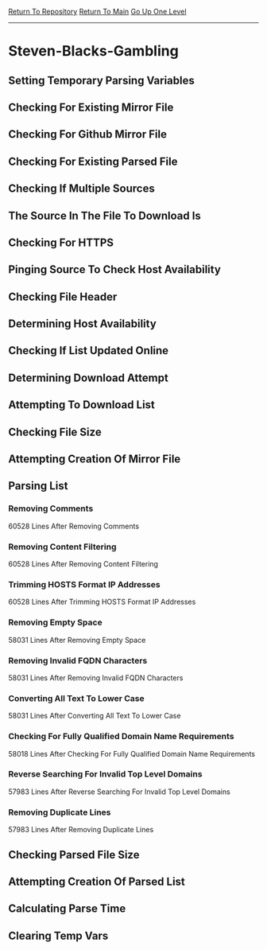 [Return To Repository](https://github.com/deathbybandaid/piholeparser/)
[Return To Main](https://github.com/deathbybandaid/piholeparser/blob/master/RecentRunLogs/Mainlog.md)
[Go Up One Level](https://github.com/deathbybandaid/piholeparser/blob/master/RecentRunLogs/TopLevelScripts/30-Processing-External-Blacklists.md)
____________________________________
# Steven-Blacks-Gambling
## Setting Temporary Parsing Variables
## Checking For Existing Mirror File
## Checking For Github Mirror File
## Checking For Existing Parsed File
## Checking If Multiple Sources
## The Source In The File To Download Is
## Checking For HTTPS
## Pinging Source To Check Host Availability
## Checking File Header
## Determining Host Availability
## Checking If List Updated Online
## Determining Download Attempt
## Attempting To Download List
## Checking File Size
## Attempting Creation Of Mirror File
## Parsing List
### Removing Comments
60528 Lines After Removing Comments
### Removing Content Filtering
60528 Lines After Removing Content Filtering
### Trimming HOSTS Format IP Addresses
60528 Lines After Trimming HOSTS Format IP Addresses
### Removing Empty Space
58031 Lines After Removing Empty Space
### Removing Invalid FQDN Characters
58031 Lines After Removing Invalid FQDN Characters
### Converting All Text To Lower Case
58031 Lines After Converting All Text To Lower Case
### Checking For Fully Qualified Domain Name Requirements
58018 Lines After Checking For Fully Qualified Domain Name Requirements
### Reverse Searching For Invalid Top Level Domains
57983 Lines After Reverse Searching For Invalid Top Level Domains
### Removing Duplicate Lines
57983 Lines After Removing Duplicate Lines
## Checking Parsed File Size
## Attempting Creation Of Parsed List
## Calculating Parse Time
## Clearing Temp Vars
